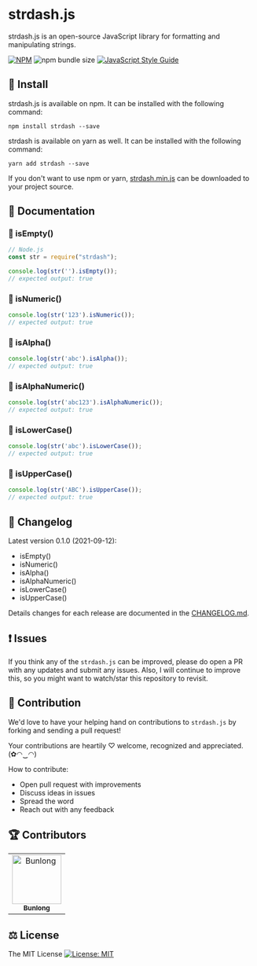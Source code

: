 # strdash.js

strdash.js is an open-source JavaScript library for formatting and manipulating strings.

[![NPM](https://img.shields.io/npm/v/strdash.svg)](https://www.npmjs.com/package/strdash) ![npm bundle size](https://img.shields.io/bundlephobia/min/strdash) [![JavaScript Style Guide](https://img.shields.io/badge/code_style-standard-brightgreen.svg)](https://standardjs.com)

## 🔧 Install

strdash.js is available on npm. It can be installed with the following command:

```
npm install strdash --save
```

strdash is available on yarn as well. It can be installed with the following command:

```
yarn add strdash --save
```

If you don't want to use npm or yarn, [strdash.min.js](https://unpkg.com/strdash@0.1.0/strdash.min.js) can be downloaded to your project source.

## 📖 Documentation

### 🎀 isEmpty()

```js
// Node.js
const str = require("strdash");

console.log(str('').isEmpty());
// expected output: true
```

### 🎀 isNumeric()

```js
console.log(str('123').isNumeric());
// expected output: true
```

### 🎀 isAlpha()

```js
console.log(str('abc').isAlpha());
// expected output: true
```

### 🎀 isAlphaNumeric()

```js
console.log(str('abc123').isAlphaNumeric());
// expected output: true
```

### 🎀 isLowerCase()

```js
console.log(str('abc').isLowerCase());
// expected output: true
```

### 🎀 isUpperCase()

```js
console.log(str('ABC').isUpperCase());
// expected output: true
```

## 📜 Changelog

Latest version 0.1.0 (2021-09-12):

* isEmpty()
* isNumeric()
* isAlpha()
* isAlphaNumeric() 
* isLowerCase()
* isUpperCase()

Details changes for each release are documented in the [CHANGELOG.md](https://github.com/Bunlong/strdash/blob/master/CHANGELOG.md).

## ❗ Issues

If you think any of the `strdash.js` can be improved, please do open a PR with any updates and submit any issues. Also, I will continue to improve this, so you might want to watch/star this repository to revisit.

## 💪 Contribution

We'd love to have your helping hand on contributions to `strdash.js` by forking and sending a pull request!

Your contributions are heartily ♡ welcome, recognized and appreciated. (✿◠‿◠)

How to contribute:

- Open pull request with improvements
- Discuss ideas in issues
- Spread the word
- Reach out with any feedback

## 🏆 Contributors

<table>
  <tr>
    <td align="center">
      <a href="https://github.com/Bunlong">
        <img src="https://avatars0.githubusercontent.com/u/1308397?s=400&u=945dc6b97571e2b98b659d34b1c81ae2514046bf&v=4" width="100" alt="Bunlong" />
        <br />
        <sub>
          <b>Bunlong</b>
        </sub>
      </a>
    </td>
  </tr>
</table>

## ⚖️ License

The MIT License [![License: MIT](https://img.shields.io/badge/License-MIT-yellow.svg)](https://opensource.org/licenses/MIT)

